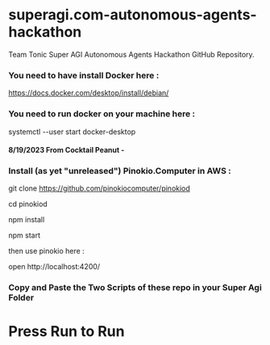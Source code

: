# superagi.com-autonomous-agents-hackathon

Team Tonic Super AGI Autonomous Agents Hackathon GitHub Repository.

### You need to have install Docker here :

https://docs.docker.com/desktop/install/debian/

### You need to run docker on your machine here : 

systemctl --user start docker-desktop

#### 8/19/2023 From Cocktail Peanut -

### Install (as yet "unreleased") Pinokio.Computer in AWS :

git clone https://github.com/pinokiocomputer/pinokiod

cd pinokiod

npm install

npm start

then use pinokio here : 

open http://localhost:4200/

### Copy and Paste the Two Scripts of these repo in your Super Agi Folder

# Press Run to Run

